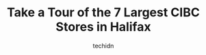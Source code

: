 ---
layout: ampstory
image: https://i0.wp.com/www.auto.or.id/wp-content/uploads/2023/06/cibc-branch-cash-at-atm-only-0-halifax-1686324176.jpeg?resize=640,853
author: techidn
featured: false
description: Halifax, Nova Scotia, Canada is a haven for CIBC enthusiasts, boasting an impressive array of 7 top-notch establishments. Whether youre a seasoned connoisseur or simply curious to explore t
title: Take a Tour of the 7 Largest CIBC Stores in Halifax
cover:
   title: Take a Tour of the 7 Largest CIBC Stores in Halifax
   subtitle: AUTO.OR.ID
   background: https://www.auto.or.id/wp-content/uploads/2023/06/cibc-branch-cash-at-atm-only-0-halifax-1686324176.jpeg

pages: 
 - layout: thirds
   top: <h1>#1 CIBC Branch with ATM</h1>
   bottom: "<p>I just switch my bank account to CIBC. I would say the service of their staff is extremely fantastic. Stephanie Lynch is one of the best employee of this branch and how t</p>"
   background: https://www.auto.or.id/wp-content/uploads/2023/06/cibc-branch-cash-at-atm-only-1-halifax-1686324178.jpeg
   backgroundblur: true
 - layout: thirds
   top: <h1>#2 CIBC ATM</h1>
   bottom: "<p>3531 Dutch Village Rd, Halifax, NS B3N 2S8, Canada</p>"
   background: https://www.auto.or.id/wp-content/uploads/2023/06/cibc-branch-cash-at-atm-only-2-halifax-1686324179.jpeg
   cta:
      link: https://www.auto.or.id/take-a-tour-of-the-7-largest-cibc-stores-in-halifax/
      text: Take a Tour of the 7 Largest CIBC Stores in Halifax
 - layout: thirds
   top: <h1>#3 CIBC Branch with ATM</h1>
   bottom: "<p>18 Parkland Dr, Halifax, NS B3S 1T5, Canada</p>"
   background: https://images.unsplash.com/photo-1608839968395-12aed2154570?ixlib=rb-4.0.3&ixid=MnwxMjA3fDB8MHxwaG90by1wYWdlfHx8fGVufDB8fHx8&auto=format&fit=crop&w=640&h=853&q=80
   cta:
      link: https://www.auto.or.id/take-a-tour-of-the-7-largest-cibc-stores-in-halifax/
      text: Take a Tour of the 7 Largest CIBC Stores in Halifax
 - layout: thirds
   top: <h1>#4 CIBC Branch with ATM</h1>
   bottom: "<p>89 Countryview Dr Unit 5d, Dartmouth, NS B3B 0G4, Canada</p>"
   background: https://images.unsplash.com/photo-1568738836391-d15d766832ad?ixlib=rb-4.0.3&ixid=MnwxMjA3fDB8MHxwaG90by1wYWdlfHx8fGVufDB8fHx8&auto=format&fit=crop&w=640&h=853&q=80
   cta:
      link: https://www.auto.or.id/take-a-tour-of-the-7-largest-cibc-stores-in-halifax/
      text: Take a Tour of the 7 Largest CIBC Stores in Halifax
 - layout: thirds
   top: <h1>#5 CIBC Branch with ATM</h1>
   bottom: "<p>6429 Quinpool Rd, Halifax, NS B3L 1A7, Canada</p>"
   background: https://images.unsplash.com/photo-1604755940508-42d673803330?ixlib=rb-4.0.3&ixid=MnwxMjA3fDB8MHxwaG90by1wYWdlfHx8fGVufDB8fHx8&auto=format&fit=crop&w=640&h=853&q=80
   cta:
      link: https://www.auto.or.id/take-a-tour-of-the-7-largest-cibc-stores-in-halifax/
      text: Take a Tour of the 7 Largest CIBC Stores in Halifax
 - layout: thirds
   top: <h1>#6 CIBC Branch with ATM</h1>
   bottom: "<p>670 Portland St, Dartmouth, NS B2W 2M8, Canada</p>"
   background: https://images.unsplash.com/photo-1504215680853-026ed2a45def?ixlib=rb-4.0.3&ixid=MnwxMjA3fDB8MHxwaG90by1wYWdlfHx8fGVufDB8fHx8&auto=format&fit=crop&w=640&h=853&q=80
   cta:
      link: https://www.auto.or.id/take-a-tour-of-the-7-largest-cibc-stores-in-halifax/
      text: Take a Tour of the 7 Largest CIBC Stores in Halifax
 - layout: thirds
   top: <h1>#7 CIBC Branch with ATM</h1>
   bottom: "<p>1600 Bedford Hwy, Bedford, NS B4A 1E8, Canada</p>"
   background: https://images.unsplash.com/photo-1577732024748-f6ba00087e33?ixlib=rb-4.0.3&ixid=MnwxMjA3fDB8MHxwaG90by1wYWdlfHx8fGVufDB8fHx8&auto=format&fit=crop&w=640&h=853&q=80
   cta:
      link: https://www.auto.or.id/take-a-tour-of-the-7-largest-cibc-stores-in-halifax/
      text: Take a Tour of the 7 Largest CIBC Stores in Halifax
 - layout: thirds
   middle: Continue reading...
   background: https://images.unsplash.com/photo-1610205296127-02e7366806e4?ixlib=rb-4.0.3&ixid=MnwxMjA3fDB8MHxwaG90by1wYWdlfHx8fGVufDB8fHx8&auto=format&fit=crop&w=640&h=853&q=80
   cta:
      link: https://www.auto.or.id/take-a-tour-of-the-7-largest-cibc-stores-in-halifax/
      text: Take a Tour of the 7 Largest CIBC Stores in Halifax

---